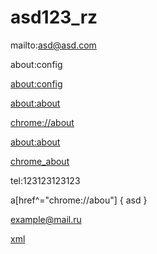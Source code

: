 # asd123_rz
mailto:asd@asd.com

about:config

[about:config](http://about:config)

[about:about](http://about:about)

[chrome://about](http://chrome://about)


[about:about](file://about:about)

<a href="chrome://about">chrome_about</a>

tel:123123123123


a[href^="chrome://abou"] { asd }

<a href="mailto: example@mail.ru">example@mail.ru</a>

<a href="file://enterprise/usr/enterprisehomescreen.xml" class="w7">xml</a>
